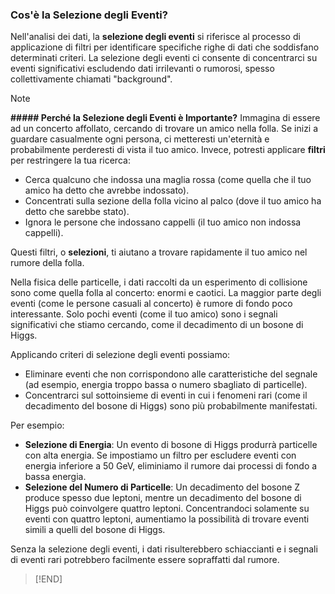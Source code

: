 ### Cos'è la Selezione degli Eventi?
Nell'analisi dei dati, la **selezione degli eventi** si riferisce al processo di applicazione di filtri per identificare specifiche righe di dati che soddisfano determinati criteri. La selezione degli eventi ci consente di concentrarci su eventi significativi escludendo dati irrilevanti o rumorosi, spesso collettivamente chiamati "background".

> [!NOTE]
**##### Perché la Selezione degli Eventi è Importante?**
Immagina di essere ad un concerto affollato, cercando di trovare un amico nella folla. Se inizi a guardare casualmente ogni persona, ci metteresti un'eternità e probabilmente perderesti di vista il tuo amico. Invece, potresti applicare **filtri** per restringere la tua ricerca:
- Cerca qualcuno che indossa una maglia rossa (come quella che il tuo amico ha detto che avrebbe indossato).
- Concentrati sulla sezione della folla vicino al palco (dove il tuo amico ha detto che sarebbe stato).
- Ignora le persone che indossano cappelli (il tuo amico non indossa cappelli).

Questi filtri, o **selezioni**, ti aiutano a trovare rapidamente il tuo amico nel rumore della folla.

Nella fisica delle particelle, i dati raccolti da un esperimento di collisione sono come quella folla al concerto: enormi e caotici. La maggior parte degli eventi (come le persone casuali al concerto) è rumore di fondo poco interessante. Solo pochi eventi (come il tuo amico) sono i segnali significativi che stiamo cercando, come il decadimento di un bosone di Higgs.

Applicando criteri di selezione degli eventi possiamo:
- Eliminare eventi che non corrispondono alle caratteristiche del segnale (ad esempio, energia troppo bassa o numero sbagliato di particelle).
- Concentrarci sul sottoinsieme di eventi in cui i fenomeni rari (come il decadimento del bosone di Higgs) sono più probabilmente manifestati.

Per esempio:
- **Selezione di Energia**: Un evento di bosone di Higgs produrrà particelle con alta energia. Se impostiamo un filtro per escludere eventi con energia inferiore a 50 GeV, eliminiamo il rumore dai processi di fondo a bassa energia.
- **Selezione del Numero di Particelle**: Un decadimento del bosone Z produce spesso due leptoni, mentre un decadimento del bosone di Higgs può coinvolgere quattro leptoni. Concentrandoci solamente su eventi con quattro leptoni, aumentiamo la possibilità di trovare eventi simili a quelli del bosone di Higgs.

Senza la selezione degli eventi, i dati risulterebbero schiaccianti e i segnali di eventi rari potrebbero facilmente essere sopraffatti dal rumore.
> [!END]